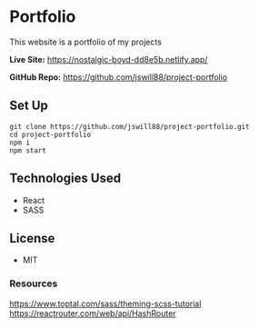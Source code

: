 # Portfolio
This website is a portfolio of my projects

**Live Site:** https://nostalgic-boyd-dd8e5b.netlify.app/

**GitHub Repo:** https://github.com/jswill88/project-portfolio 

## Set Up
```
git clone https://github.com/jswill88/project-portfolio.git
cd project-portfolio
npm i
npm start
```

## Technologies Used
- React
- SASS

## License
- MIT 

### Resources
https://www.toptal.com/sass/theming-scss-tutorial
https://reactrouter.com/web/api/HashRouter